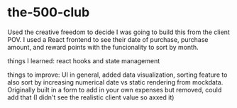 # the-500-club


Used the creative freedom to decide I was going to build this from the client POV. I used a React frontend to see their date of purchase, purchase amount, and reward points with the funcionality to sort by month.

things I learned: react hooks and state management

things to improve: UI in general, added data visualization, sorting feature to also sort by increasing numerical date vs static rendering from mockdata. Originally built in a form to add in your own expenses but removed, could add that (I didn't see the realistic client value so axxed it)

